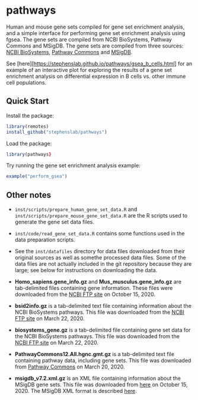 # pathways

Human and mouse gene sets compiled for gene set enrichment analysis,
and a simple interface for performing gene set enrichment analysis
using fgsea. The gene sets are compiled from NCBI BioSystems, Pathway
Commons and MSigDB. The gene sets are compiled from three sources:
[NCBI BioSystems][biosystems], [Pathway Commons][pc] and 
[MSigDB][msigdb].

See [here][https://stephenslab.github.io/pathways/gsea_b_cells.html]
for an example of an interactive plot for exploring the results of a
gene set enrichment analysis on differential expression in B cells
vs. other immune cell populations.

## Quick Start

Install the package:

```R
library(remotes)
install_github("stephenslab/pathways")
```

Load the package:

```R
library(pathways}
```

Try running the gene set enrichment analysis example:

```R
example("perform_gsea")
```

## Other notes

+ `inst/scripts/prepare_human_gene_set_data.R` and
  `inst/scripts/prepare_mouse_gene_set_data.R` are the R scripts used
  to generate the gene set data files.

+ `inst/code/read_gene_set_data.R` contains some functions
  used in the data preparation scripts.

+ See the `inst/datafiles` directory for data files downloaded from
  their original sources as well as somethe processed data files. Some 
  of the data files are not actually included in the git repository
  because they are large; see below for instructions on downloading the
  data.

+ **Homo_sapiens.gene_info.gz** and **Mus_musculus.gene_info.gz** are
  tab-delimited files containing gene information. These files were
  downloaded from the [NCBI FTP site][ncbi-ftp-gene] on October
  15, 2020.

+ **bsid2info.gz** is a tab-delimited text file containing information
  about the NCBI BioSystems pathways. This file was downloaded from
  the [NCBI FTP site][ncbi-ftp-biosystems] on March 22, 2020.

+ **biosystems_gene.gz** is a tab-delimited file containing gene set
  data for the NCBI BioSystems pathways. This file was downloaded from
  the [NCBI FTP site][ncbi-ftp-biosystems] on March 22, 2020.

+ **PathwayCommons12.All.hgnc.gmt.gz** is a tab-delimited text file
  containing pathway data, including gene sets. This file was
  downloaded from [Pathway Commons][pc-12-downloads] on March
  20, 2020.

+ **msigdb_v7.2.xml.gz** is an XML file containing information about
  the MSigDB gene sets. This file was downloaded from
  [here][msigdb-download] on October 15, 2020. The MSigDB XML format
  is described [here][msigdb-xml-format].

[biosystems]: https://www.ncbi.nlm.nih.gov/biosystems
[pc]: https://www.pathwaycommons.org
[ncbi-ftp-gene]: https://ftp.ncbi.nih.gov/gene
[hgnc]: https://www.genenames.org/download/custom
[ncbi-ftp-biosystems]: https://ftp.ncbi.nih.gov/pub/biosystems
[pc-12-downloads]: https://www.pathwaycommons.org/archives/PC2/v12
[gaf]: http://geneontology.org/docs/go-annotation-file-gaf-format-2.1
[msigdb]: https://www.gsea-msigdb.org/gsea/msigdb
[msigdb-download]: https://www.gsea-msigdb.org/gsea/downloads.jsp
[msigdb-xml-format]: https://software.broadinstitute.org/cancer/software/gsea/wiki/index.php/MSigDB_XML_description
